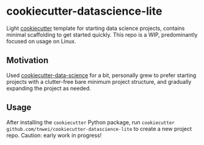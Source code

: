 # cookiecutter-datascience-lite

Light [cookiecutter](https://github.com/cookiecutter/cookiecutter) template for starting data science projects, contains minimal scaffolding to get started quickly. This repo is a WIP, predominantly focused on usage on Linux.

## Motivation

Used [cookiecutter-data-science](https://github.com/drivendata/cookiecutter-data-science) for a bit, personally grew to prefer starting projects with a clutter-free bare minimum project structure, and gradually expanding the project as needed.

## Usage

After installing the `cookiecutter` Python package, run `cookiecutter github.com/tnwei/cookiecutter-datascience-lite` to create a new project repo. Caution: early work in progress!
